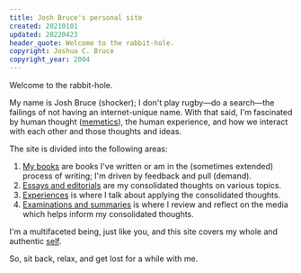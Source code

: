 ```yaml
---
title: Josh Bruce's personal site
created: 20210101
updated: 20220423
header_quote: Welcome to the rabbit-hole.
copyright: Joshua C. Bruce
copyright_year: 2004
---
```


Welcome to the rabbit-hole.

My name is Josh Bruce (shocker); I don't play rugby—do a search—the failings of not having an internet-unique name. With that said, I'm fascinated by human thought ([memetics](https://en.wikipedia.org/wiki/Memetics)), the human experience, and how we interact with each other and those thoughts and ideas.

The site is divided into the following areas:

1. [My books](/books/) are books I've written or am in the (sometimes extended) process of writing; I'm driven by feedback and pull (demand).
2. [Essays and editorials](/essays-and-editorials/) are my consolidated thoughts on various topics.
3. [Experiences](/experiences/) is where I talk about applying the consolidated thoughts.
4. [Examinations and summaries](/examinations/) is where I review and reflect on the media which helps inform my consolidated thoughts.

I'm a multifaceted being, just like you, and this site covers my whole and authentic [self](/experiences/the-self/).

So, sit back, relax, and get lost for a while with me.
